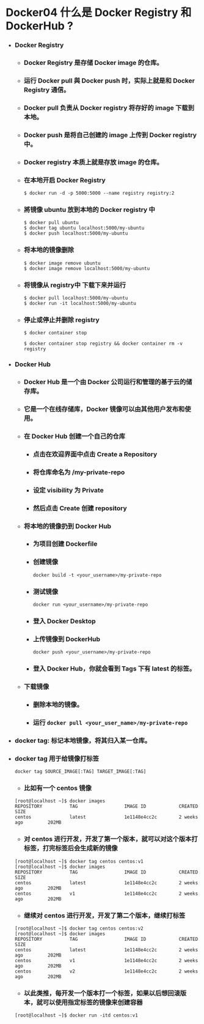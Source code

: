 Docker04 什么是 Docker Registry 和 DockerHub ?
=====
* ### Docker Registry
    * ### Docker Registry 是存储 Docker image 的仓库。
    * ### 运行 Docker pull 與 Docker push 时，实际上就是和 Docker Registry 通信。
    * ### Docker pull 负责从 Docker registry 将存好的 image 下载到本地。
    * ### Docker push 是将自己创建的 image 上传到 Docker registry 中。
    * ### Docker registry 本质上就是存放 image 的仓库。
    * ### 在本地开启 Docker Registry
        ```
        $ docker run -d -p 5000:5000 --name registry registry:2
        ```
    * ### 將镜像 ubuntu 放到本地的 Docker registry 中
        ```
        $ docker pull ubuntu
        $ docker tag ubuntu localhost:5000/my-ubuntu
        $ docker push localhost:5000/my-ubuntu
        ```
    * ### 将本地的镜像删除
        ```
        $ docker image remove ubuntu
        $ docker image remove localhost:5000/my-ubuntu
        ```
    * ### 将镜像从 registry中 下载下来并运行
        ```
        $ docker pull localhost:5000/my-ubuntu
        $ docker run -it localhost:5000/my-ubuntu
        ```
    * ### 停止或停止并删除 registry
        ```
        $ docker container stop 

        $ docker container stop registry && docker container rm -v registry
        ```
* ### Docker Hub
    * ### Docker Hub 是一个由 Docker 公司运行和管理的基于云的储存库。
    * ### 它是一个在线存储库，Docker 镜像可以由其他用户发布和使用。
    * ### 在 Docker Hub 创建一个自己的仓库
        * ### 点击在欢迎界面中点击 Create a Repository
        * ### 将仓库命名为 <your-username>/my-private-repo
        * ### 设定 visibility 为 Private
        * ### 然后点击 Create 创建 repository
    * ### 将本地的镜像扔到 Docker Hub
        * ### 为项目创建 Dockerfile
        * ### 创建镜像
            ```
            docker build -t <your_username>/my-private-repo
            ```
        * ### 测试镜像
            ```
            docker run <your_username>/my-private-repo
            ```
        * ### 登入 Docker Desktop
        * ### 上传镜像到 DockerHub
            ```
            docker push <your_username>/my-private-repo
            ```
        * ### 登入 Docker Hub，你就会看到 Tags 下有 latest 的标签。
    * ### 下载镜像
        * ### 删除本地的镜像。
        * ### 运行 ```docker pull <your_user_name>/my-private-repo```
* ### docker tag: 标记本地镜像，将其归入某一仓库。
* ### docker tag 用于给镜像打标签
    ```
    docker tag SOURCE_IMAGE[:TAG] TARGET_IMAGE[:TAG]
    ```
    * ### 比如有一个 centos 镜像
    ```
    [root@localhost ~]$ docker images
    REPOSITORY          TAG                 IMAGE ID            CREATED             SIZE
    centos              latest              1e1148e4cc2c        2 weeks ago         202MB
    ```
    * ### 对 centos 进行开发，开发了第一个版本，就可以对这个版本打标签，打完标签后会生成新的镜像
    ```
    [root@localhost ~]$ docker tag centos centos:v1
    [root@localhost ~]$ docker images
    REPOSITORY          TAG                 IMAGE ID            CREATED             SIZE
    centos              latest              1e1148e4cc2c        2 weeks ago         202MB
    centos              v1                  1e1148e4cc2c        2 weeks ago         202MB
    ```
    * ### 继续对 centos 进行开发，开发了第二个版本，继续打标签
    ```
    [root@localhost ~]$ docker tag centos centos:v2
    [root@localhost ~]$ docker images
    REPOSITORY          TAG                 IMAGE ID            CREATED             SIZE
    centos              latest              1e1148e4cc2c        2 weeks ago         202MB
    centos              v1                  1e1148e4cc2c        2 weeks ago         202MB
    centos              v2                  1e1148e4cc2c        2 weeks ago         202MB
    ```
    * ### 以此类推，每开发一个版本打一个标签，如果以后想回滚版本，就可以使用指定标签的镜像来创建容器
    ```
    [root@localhost ~]$ docker run -itd centos:v1
    ```
<br />
